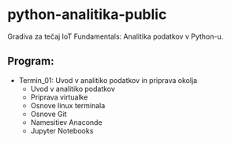 # python-analitika-public
Gradiva za tečaj IoT Fundamentals: Analitika podatkov v Python-u.

## Program:
- Termin_01: Uvod v analitiko podatkov in priprava okolja
	- Uvod v analitiko podatkov
	- Priprava virtualke
	- Osnove linux terminala
	- Osnove Git
	- Namesitiev Anaconde
	- Jupyter Notebooks

